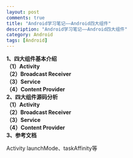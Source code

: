 ```yaml
---
layout: post
comments: true
title: "Android学习笔记——Android四大组件"
description: "Android学习笔记——Android四大组件"
category: Android
tags: [Android]
---
```


**1、四大组件基本介绍**    
**（1）Activity**     
**（2）Broadcast Receiver**     
**（3）Service**     
**（4）Content Provider**     
**2、四大组件源码分析**     
**（1）Activity**     
**（2）Broadcast Receiver**     
**（3）Service**     
**（4）Content Provider**     
**3、参考文档**

<!--more-->

Activity launchMode、taskAffinity等
